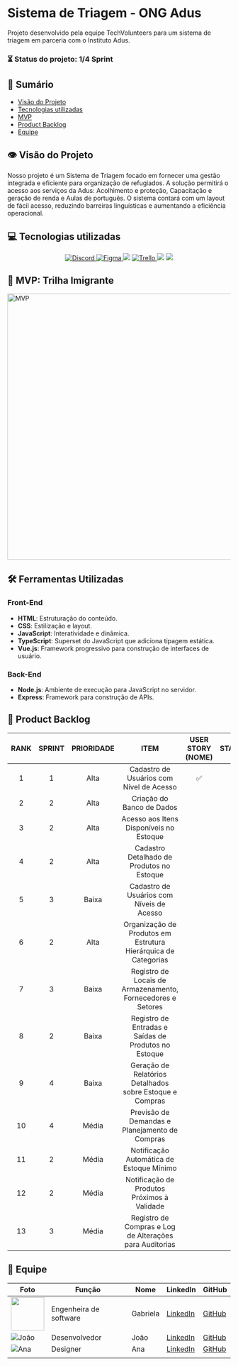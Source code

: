 # Sistema de Triagem - ONG Adus

<p>Projeto desenvolvido pela equipe TechVolunteers para um sistema de triagem em parceria com o Instituto Adus.</p>

### ⏳ Status do projeto: 1/4 Sprint

## 📑 Sumário
- [Visão do Projeto](#visao-do-projeto)
- [Tecnologias utilizadas](#tecnologias)
- [MVP](#mvp)
- [Product Backlog](#backlog)
- [Equipe](#equipe)

## 👁 Visão do Projeto <a name="visao-do-projeto"></a>
<p>Nosso projeto é um Sistema de Triagem focado em fornecer uma gestão integrada e eficiente para organização de refugiados. A solução permitirá o acesso aos serviços da Adus: Acolhimento e proteção, Capacitação e geração de renda e Aulas de português. O sistema contará com um layout de fácil acesso, reduzindo barreiras linguísticas e aumentando a eficiência operacional.</p> 

## 💻 Tecnologias utilizadas <a name="tecnologias"></a>
<div align="center">
<a href="https://discord.com/channels/1273276508454125680/1273276508944728180" target="_blank">
    <img src="https://img.shields.io/badge/Discord-7289DA?style=for-the-badge&logo=discord&logoColor=black&color=2271B3" alt="Discord">
</a> 
<a href="https://www.figma.com/design/2hB6rjeWHUoQ3oR5d2bING/ADUS?node-id=0-1&node-type=canvas&t=VOhzpZppa5BGqNTb-0" target="_blank">
        <img src="https://img.shields.io/badge/Figma-F24E1E?style=for-the-badge&logo=figma&logoColor=black&color=2271B3" alt="Figma">
    </a>
    <img src="https://img.shields.io/badge/GitHub-100000?style=for-the-badge&logo=github&logoColor=black&color=2271B3">
    <a href="https://trello.com/b/zEGlkxVs/tech-volunteers-adus" target="_blank">
        <img src="https://img.shields.io/badge/Trello-100000?style=for-the-badge&logo=trello&logoColor=black&color=2271B3" alt="Trello">
    </a>
    <img src="https://img.shields.io/badge/Canva-239120?&style=for-the-badge&logo=canva&logoColor=black&color=2271B3">
    <img src="https://img.shields.io/badge/HTML-239120?&style=for-the-badge&logo=html5&logoColor=black&color=2271B3">
</div>

## 📌 MVP: Trilha Imigrante <a name="mvp"></a>
<img src="" alt="MVP" width="600">


## 🛠 Ferramentas Utilizadas <a name="ferramentas"></a>

### Front-End
- **HTML**: Estruturação do conteúdo.
- **CSS**: Estilização e layout.
- **JavaScript**: Interatividade e dinâmica.
- **TypeScript**: Superset do JavaScript que adiciona tipagem estática.
- **Vue.js**: Framework progressivo para construção de interfaces de usuário.

### Back-End
- **Node.js**: Ambiente de execução para JavaScript no servidor.
- **Express**: Framework para construção de APIs.

## 📜 Product Backlog <a name="backlog"></a>
| RANK | SPRINT | PRIORIDADE | ITEM | USER STORY (NOME) | STATUS |
| :---: | :----: | :---: | :---: | :----------------------------: | :----: |
| 1   |   1    |   Alta  |   Cadastro de Usuários com Nível de Acesso | ✅ |
| 2   |   2    |   Alta  |   Criação do Banco de Dados |  |
| 3   |   2    |   Alta  |   Acesso aos Itens Disponíveis no Estoque |  |
| 4   |   2    |   Alta  |   Cadastro Detalhado de Produtos no Estoque |  |
| 5   |   3    |   Baixa |   Cadastro de Usuários com Níveis de Acesso |  |
| 6   |   2    |   Alta  |   Organização de Produtos em Estrutura Hierárquica de Categorias |  |
| 7   |   3    |   Baixa |   Registro de Locais de Armazenamento, Fornecedores e Setores |  |
| 8   |   2    |   Baixa |   Registro de Entradas e Saídas de Produtos no Estoque |  |
| 9   |   4    |   Baixa |   Geração de Relatórios Detalhados sobre Estoque e Compras |  |
| 10  |   4    |   Média |   Previsão de Demandas e Planejamento de Compras |  |
| 11  |   2    |   Média |   Notificação Automática de Estoque Mínimo |  |
| 12  |   2    |   Média |   Notificação de Produtos Próximos à Validade |  |
| 13  |   3    |   Média |   Registro de Compras e Log de Alterações para Auditorias |  |

## 👥 Equipe <a name="equipe"></a>

| Foto                                                                 | Função         | Nome     | LinkedIn                                                             | GitHub                                  |
|----------------------------------------------------------------------|----------------|----------|----------------------------------------------------------------------|-----------------------------------------|
|<img src="https://avatars.githubusercontent.com/u/103001139?v=4" width="75px"> | Engenheira de software | Gabriela | [LinkedIn](https://www.linkedin.com/in/gabriela-nakayama-3397a0122/)  | [GitHub](link)                         |
| ![João](link-da-foto)                                              | Desenvolvedor   | João     | [LinkedIn](link)                                                    | [GitHub](link)                         |
| ![Ana](link-da-foto)                                               | Designer        | Ana      | [LinkedIn](link)                                                    | [GitHub](link)                         |
          |




